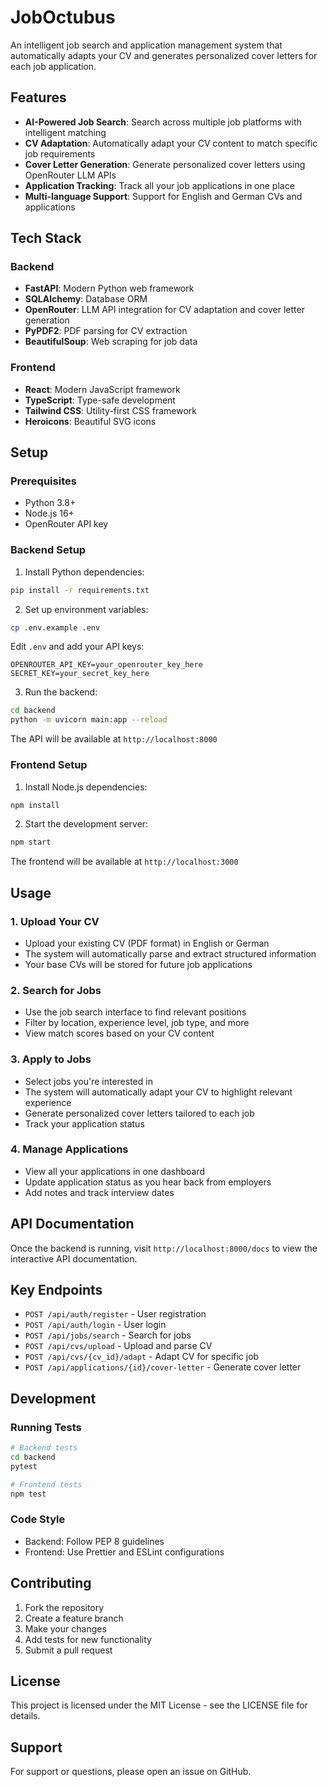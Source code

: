 # JobOctubus

An intelligent job search and application management system that automatically adapts your CV and generates personalized cover letters for each job application.

## Features

- **AI-Powered Job Search**: Search across multiple job platforms with intelligent matching
- **CV Adaptation**: Automatically adapt your CV content to match specific job requirements
- **Cover Letter Generation**: Generate personalized cover letters using OpenRouter LLM APIs
- **Application Tracking**: Track all your job applications in one place
- **Multi-language Support**: Support for English and German CVs and applications

## Tech Stack

### Backend
- **FastAPI**: Modern Python web framework
- **SQLAlchemy**: Database ORM
- **OpenRouter**: LLM API integration for CV adaptation and cover letter generation
- **PyPDF2**: PDF parsing for CV extraction
- **BeautifulSoup**: Web scraping for job data

### Frontend
- **React**: Modern JavaScript framework
- **TypeScript**: Type-safe development
- **Tailwind CSS**: Utility-first CSS framework
- **Heroicons**: Beautiful SVG icons

## Setup

### Prerequisites
- Python 3.8+
- Node.js 16+
- OpenRouter API key

### Backend Setup

1. Install Python dependencies:
```bash
pip install -r requirements.txt
```

2. Set up environment variables:
```bash
cp .env.example .env
```

Edit `.env` and add your API keys:
```
OPENROUTER_API_KEY=your_openrouter_key_here
SECRET_KEY=your_secret_key_here
```

3. Run the backend:
```bash
cd backend
python -m uvicorn main:app --reload
```

The API will be available at `http://localhost:8000`

### Frontend Setup

1. Install Node.js dependencies:
```bash
npm install
```

2. Start the development server:
```bash
npm start
```

The frontend will be available at `http://localhost:3000`

## Usage

### 1. Upload Your CV
- Upload your existing CV (PDF format) in English or German
- The system will automatically parse and extract structured information
- Your base CVs will be stored for future job applications

### 2. Search for Jobs
- Use the job search interface to find relevant positions
- Filter by location, experience level, job type, and more
- View match scores based on your CV content

### 3. Apply to Jobs
- Select jobs you're interested in
- The system will automatically adapt your CV to highlight relevant experience
- Generate personalized cover letters tailored to each job
- Track your application status

### 4. Manage Applications
- View all your applications in one dashboard
- Update application status as you hear back from employers
- Add notes and track interview dates

## API Documentation

Once the backend is running, visit `http://localhost:8000/docs` to view the interactive API documentation.

## Key Endpoints

- `POST /api/auth/register` - User registration
- `POST /api/auth/login` - User login
- `POST /api/jobs/search` - Search for jobs
- `POST /api/cvs/upload` - Upload and parse CV
- `POST /api/cvs/{cv_id}/adapt` - Adapt CV for specific job
- `POST /api/applications/{id}/cover-letter` - Generate cover letter

## Development

### Running Tests
```bash
# Backend tests
cd backend
pytest

# Frontend tests
npm test
```

### Code Style
- Backend: Follow PEP 8 guidelines
- Frontend: Use Prettier and ESLint configurations

## Contributing

1. Fork the repository
2. Create a feature branch
3. Make your changes
4. Add tests for new functionality
5. Submit a pull request

## License

This project is licensed under the MIT License - see the LICENSE file for details.

## Support

For support or questions, please open an issue on GitHub.